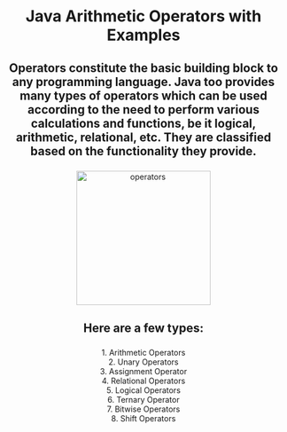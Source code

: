 <h1 align="center">Java Arithmetic Operators with Examples</h1>

###

<h2 align="center">Operators constitute the basic building block to any programming language. Java too provides many types of operators which can be used according to the need to perform various calculations and functions, be it logical, arithmetic, relational, etc. They are classified based on the functionality they provide.</h2>

###

<div align="center">
  <img height="242" src="https://dotnettutorials.net/wp-content/uploads/2020/08/Operators-in-Java-with-Examples.jpeg"  alt="operators"/>
</div>

###

<h2 align="center">Here are a few types:</h2>

###

<p align="left"></p>

###

<p align="center">1. Arithmetic Operators<br>2. Unary Operators<br>3. Assignment Operator<br>4. Relational Operators<br>5. Logical Operators<br>6. Ternary Operator<br>7. Bitwise Operators<br>8. Shift Operators</p>

###

<div align="left">
</div>

###
